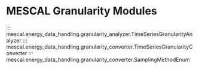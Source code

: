 # MESCAL Granularity Modules
::: mescal.energy_data_handling.granularity_analyzer.TimeSeriesGranularityAnalyzer
::: mescal.energy_data_handling.granularity_converter.TimeSeriesGranularityConverter
::: mescal.energy_data_handling.granularity_converter.SamplingMethodEnum
